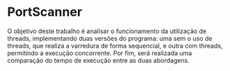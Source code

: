 # PortScanner
O objetivo deste trabalho é analisar o funcionamento da utilização de threads, implementando duas versões do programa: uma sem o uso de threads, que realiza a varredura de forma sequencial, e outra com threads, permitindo a execução concorrente. Por fim, será realizada uma comparação do tempo de execução entre as duas abordagens.
